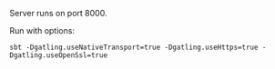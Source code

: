 Server runs on port 8000.

Run with options:

`sbt -Dgatling.useNativeTransport=true -Dgatling.useHttps=true -Dgatling.useOpenSsl=true`
